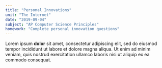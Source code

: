 ```yaml
---
title: "Personal Innovations"
unit: "The Internet"
date: "2019-09-04"
subject: "AP Computer Science Principles"
homework: "Complete personal innovation questions"
---
```

Lorem ipsum **dolor** sit amet, consectetur adipiscing 
elit, sed do eiusmod tempor incididunt ut labore et 
dolore magna aliqua. Ut enim ad minim veniam, quis 
nostrud exercitation ullamco laboris nisi ut aliquip 
ex ea commodo consequat.

